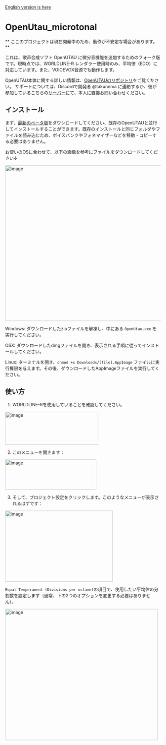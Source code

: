 [English version is here](./README.md)

# OpenUtau_microtonal

** ここのプロジェクトは現在開発中のため、動作が不安定な場合があります。 **

これは、歌声合成ソフト OpenUTAU に微分音機能を追加するためのフォーク版です。現時点では、WORLDLINE-R レンダラー使用時のみ、平均律（EDO）に対応しています。また、VOICEVOX音源でも動作します。

OpenUTAU本体に関する詳しい情報は、[OpenUTAUのリポジトリ](https://github.com/stakira/OpenUtau)をご覧ください。
サポートについては、Discordで開発者 @takunnma に連絡するか、彼が参加しているこちらの[サーバー](https://discord.gg/k3Cp7kW6Jv)にて、本人に直接お問い合わせください。

## インストール

まず、[最新のベータ版](https://github.com/takunnma5286/OpenUtau_microtonal/releases/tag/beta)をダウンロードしてください、既存のOpenUTAUと並行してインストールすることができます。既存のインストールと同じフォルダやファイルを読み込むため、ボイスバンクやフォネマイザーなどを移動・コピーする必要はありません。

お使いのOSに合わせて、以下の画像を参考にファイルをダウンロードしてください↓

<img width="602" height="502" alt="image" src="https://github.com/user-attachments/assets/d72ac399-bb74-489f-ba4f-e493220ca9b8" />

Windows: ダウンロードしたzipファイルを解凍し、中にある `OpenUtau.exe` を実行してください。

OSX: ダウンロードしたdmgファイルを開き、表示される手順に従ってインストールしてください。

Linux: ターミナルを開き、`chmod +x Downloads/[file].AppImage` ファイルに実行権限を与えます。その後、ダウンロードしたAppImageファイルを実行してください。

## 使い方

1. WORLDLINE-Rを使用していることを確認してください。

<img width="301" height="106" alt="image" src="https://github.com/user-attachments/assets/0354b417-215a-4de7-95e5-12af4f26099a" />

2. このメニューを開きます：

<img width="295" height="97" alt="image" src="https://github.com/user-attachments/assets/cff18af9-f9e8-48b8-8c85-da44f12aa35b" />

3. そして、プロジェクト設定をクリックします。このようなメニューが表示されるはずです：

<img width="348" height="229" alt="image" src="https://github.com/user-attachments/assets/ac19d722-5ef5-430f-8c75-3ef5e1e76083" />

`Equal Temperament (Divisions per octave)`の項目で、使用したい平均律の分割数を設定します（通常、下の2つのオプションを変更する必要はありません）。

<img width="493" height="423" alt="image" src="https://github.com/user-attachments/assets/25fcf692-802f-4723-8366-27745850146a" />
